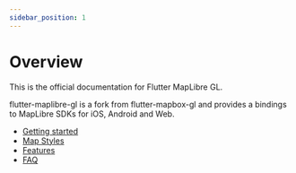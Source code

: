 ```yaml
---
sidebar_position: 1
---
```


# Overview

This is the official documentation for Flutter MapLibre GL. 

flutter-maplibre-gl is a fork from flutter-mapbox-gl and provides a bindings to 
MapLibre SDKs for iOS, Android and Web.

- [Getting started](getting-started/add-dependency)
- [Map Styles](map-styles)
- [Features](category/features)
- [FAQ](faq)